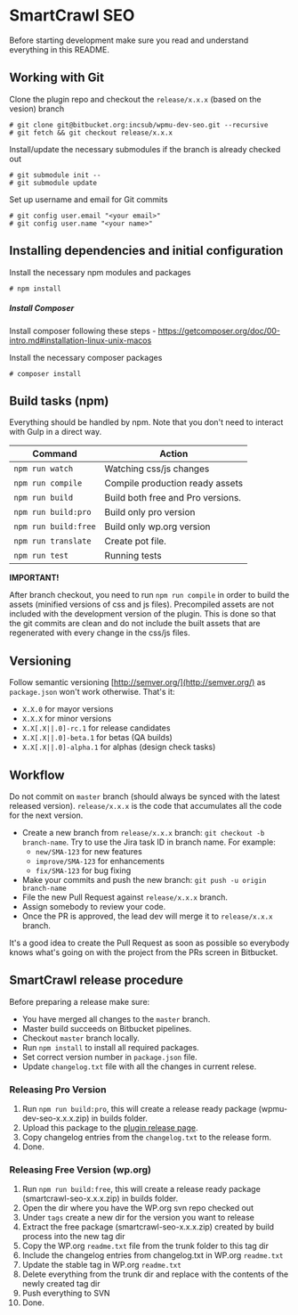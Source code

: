 # SmartCrawl SEO

Before starting development make sure you read and understand everything in this README.

## Working with Git

Clone the plugin repo and checkout the `release/x.x.x` (based on the vesion) branch

```
# git clone git@bitbucket.org:incsub/wpmu-dev-seo.git --recursive
# git fetch && git checkout release/x.x.x
```

Install/update the necessary submodules if the branch is already checked out

```
# git submodule init --
# git submodule update
```

Set up username and email for Git commits

```
# git config user.email "<your email>"
# git config user.name "<your name>"
```

## Installing dependencies and initial configuration

Install the necessary npm modules and packages

```
# npm install
```

##### Install Composer

Install composer following these steps - https://getcomposer.org/doc/00-intro.md#installation-linux-unix-macos

Install the necessary composer packages

```
# composer install
```

## Build tasks (npm)

Everything should be handled by npm. Note that you don't need to interact with Gulp in a direct way.

| Command              | Action                            |
|----------------------|-----------------------------------|
| `npm run watch`      | Watching css/js changes           |
| `npm run compile`    | Compile production ready assets   |                                          |
| `npm run build`      | Build both free and Pro versions. |
| `npm run build:pro`  | Build only pro version            |
| `npm run build:free` | Build only wp.org version         |
| `npm run translate`  | Create pot file.                  |
| `npm run test`       | Running tests                     |

**IMPORTANT!**

After branch checkout, you need to run `npm run compile` in order to build the assets
(minified versions of css and js files). Precompiled assets are not included with the development version of the plugin.
This is done so that the git commits are clean and do not include the built assets that are regenerated with every
change in the css/js files.

## Versioning

Follow semantic versioning [http://semver.org/](http://semver.org/) as `package.json` won't work otherwise. That's it:

-   `X.X.0` for mayor versions
-   `X.X.X` for minor versions
-   `X.X[.X||.0]-rc.1` for release candidates
-   `X.X[.X||.0]-beta.1` for betas (QA builds)
-   `X.X[.X||.0]-alpha.1` for alphas (design check tasks)

## Workflow

Do not commit on `master` branch (should always be synced with the latest released version). `release/x.x.x` is the code
that accumulates all the code for the next version.

-   Create a new branch from `release/x.x.x` branch: `git checkout -b branch-name`. Try to use the Jira task ID in branch name. For example:
	-   `new/SMA-123` for new features
	-   `improve/SMA-123` for enhancements
	-   `fix/SMA-123` for bug fixing
-   Make your commits and push the new branch: `git push -u origin branch-name`
-   File the new Pull Request against `release/x.x.x` branch.
-   Assign somebody to review your code.
-   Once the PR is approved, the lead dev will merge it to `release/x.x.x` branch.

It's a good idea to create the Pull Request as soon as possible so everybody knows what's going on with the project
from the PRs screen in Bitbucket.


## SmartCrawl release procedure

Before preparing a release make sure:
- You have merged all changes to the `master` branch.
- Master build succeeds on Bitbucket pipelines.
- Checkout `master` branch locally.
- Run `npm install` to install all required packages.
- Set correct version number in `package.json` file.
- Update `changelog.txt` file with all the changes in current relese.

### Releasing Pro Version

1. Run `npm run build:pro`, this will create a release ready package (wpmu-dev-seo-x.x.x.zip) in builds folder.
2. Upload this package to the [plugin release page](https://wpmudev.com/wp-admin/edit.php?post_type=project&page=projects-manage&manage_files=167).
3. Copy changelog entries from the `changelog.txt` to the release form.
4. Done.

### Releasing Free Version (wp.org)

1. Run `npm run build:free`, this will create a release ready package (smartcrawl-seo-x.x.x.zip) in builds folder.
2. Open the dir where you have the WP.org svn repo checked out
3. Under `tags` create a new dir for the version you want to release
4. Extract the free package (smartcrawl-seo-x.x.x.zip) created by build process into the new tag dir
5. Copy the WP.org `readme.txt` file from the trunk folder to this tag dir
6. Include the changelog entries from changelog.txt in WP.org `readme.txt`
7. Update the stable tag in WP.org `readme.txt`
8. Delete everything from the trunk dir and replace with the contents of the newly created tag dir
9. Push everything to SVN
10. Done.